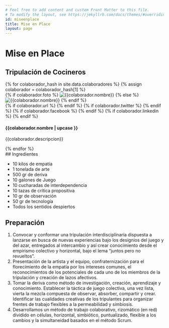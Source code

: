 ```yaml
---
# Feel free to add content and custom Front Matter to this file.
# To modify the layout, see https://jekyllrb.com/docs/themes/#overriding-theme-defaults
id: miseenplace
title: Mise en Place
layout: page
---
```


# Mise en Place

## Tripulación de Cocineros

<div class="colaborators">
{% for colaborador_hash in site.data.colaboradores %}
{% assign colaborador = colaborador_hash[1] %}

  <div class="colaborator " >
    {% if colaborador.foto %}
      <span class="image center"><img src="{{site.url}}/images/colaboradores/{{colaborador.foto}}" alt="{{colaborador.nombre}}" title="{{colaborador.nombre}}"></span>
    {% else %}
      <span class="image center"><img class="img-responsive " src="https://robohash.org/{{colaborador.nombre | url_encode}}" alt="{{colaborador.nombre}}" title="{{colaborador.nombre}}"></span>
    {% endif %}
    <div class="identities">
    {% if colaborador.url %}
      <a href="{{colaborador.url}}" target="_blank"><i class="fa fa-home"></i></a>
    {% endif %}
    {% if colaborador.twitter %}
      <a href="https://twitter.com/{{colaborador.twitter}}" target="_blank"><i class="fa fa-twitter"></i></a>
    {% endif %}
    {% if colaborador.facebook %}
      <a href="{{colaborador.facebook}}" target="_blank"><i class="fa fa-facebook"></i></a>
    {% endif %}
    {% if colaborador.linkedin %}
      <a href="{{colaborador.linkedin}}" target="_blank"><i class="fa fa-linkedin"></i></a>
    {% endif %}
    </div>
    <div class="description">
      <h4>{{colaborador.nombre | upcase }}</h4>
      <p>{{colaborador.descripcion}}</p>
    </div>
  </div>
{% endfor %}
</div>
## Ingredientes

- 10 kilos de empatía
- 1 tonelada de arte
- 500 gr de deriva
- 10 galones de Juego
- 10 cucharadas de interdependencia
- 10 tazas de crítica propositiva
- 10 gr de observación
- 50 gr de tecnología
- Todos los sentidos despiertos

## Preparación

1. Convocar y conformar una tripulación interdisciplinaria dispuesta a lanzarse en busca de nuevas experiencias bajo los designios del juego y del azar, entregados al intercambio y así crear conocimiento desde el empirismo colectivo y horizontal, bajo el lema “juntos pero no revueltos”.
2. Presentación de la artista y el equipo, confraternización para el florecimiento de la empatía por los intereses comunes, el reconocimientos de los potenciales de cada uno de los miembros de la tripulación y creación de lazos afectivos.
3. Tomar la deriva como método de investigación, creación, aprendizaje y conocimiento. Establecer la táctica de juego colectiva, una vez lista, vierta la mezcla compuesta de observar, absorber, compartir y crear.
   Identificar las cualidades creativas de los tripulantes para organizar frentes de trabajo flexibles a la permeabilidad y simbiosis.
4. Desarrollamos un método de trabajo colaborativo, rizomático (en red) dividido en células, horizontal, simbiótico, puntualizado, flexible a los cambios y la simultaneidad basados en el método Scrum.

